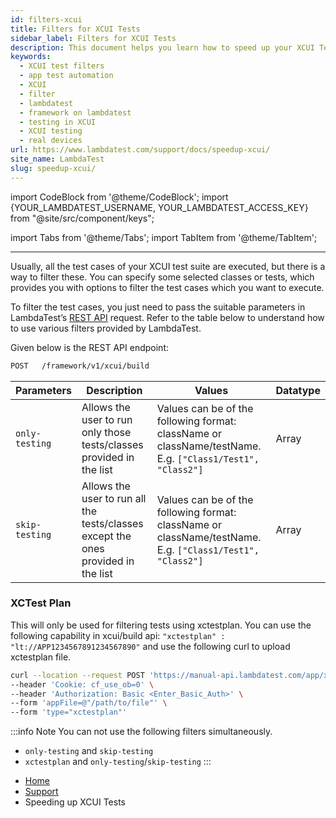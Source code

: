 ```yaml
---
id: filters-xcui
title: Filters for XCUI Tests
sidebar_label: Filters for XCUI Tests
description: This document helps you learn how to speed up your XCUI Tests.
keywords:
  - XCUI test filters
  - app test automation
  - XCUI
  - filter
  - lambdatest
  - framework on lambdatest
  - testing in XCUI
  - XCUI testing
  - real devices
url: https://www.lambdatest.com/support/docs/speedup-xcui/
site_name: LambdaTest
slug: speedup-xcui/
---
```


import CodeBlock from '@theme/CodeBlock';
import {YOUR_LAMBDATEST_USERNAME, YOUR_LAMBDATEST_ACCESS_KEY} from "@site/src/component/keys";

import Tabs from '@theme/Tabs';
import TabItem from '@theme/TabItem';

<script type="application/ld+json"
      dangerouslySetInnerHTML={{ __html: JSON.stringify({
       "@context": "https://schema.org",
        "@type": "BreadcrumbList",
        "itemListElement": [{
          "@type": "ListItem",
          "position": 1,
          "name": "Home",
          "item": "https://www.lambdatest.com"
        },{
          "@type": "ListItem",
          "position": 2,
          "name": "Support",
          "item": "https://www.lambdatest.com/support/docs/"
        },{
          "@type": "ListItem",
          "position": 3,
          "name": "Filters for XCUI Test",
          "item": "https://www.lambdatest.com/support/docs/speedup-xcui/"
        }]
      })
    }}
></script>
---

Usually, all the test cases of your XCUI test suite are executed, but there is a way to filter these. You can specify some selected classes or tests, which provides you with options to filter the test cases which you want to execute.

To filter the test cases, you just need to pass the suitable parameters in LambdaTest’s [REST API](https://lambdatest.com/support/docs/getting-started-with-xcuitest/) request. Refer to the table below to understand how to use various filters provided by LambdaTest.

Given below is the REST API endpoint:

```bash
POST   /framework/v1/xcui/build
```


| Parameters                  | Description                  | Values                                                                                                                                                                   | Datatype                                                                                                                                                                                                                                                                                                                                                        |
| -------------------- | ------------------------------------------------------------------------------------------------------------------------------------------------------------------------ | ----------------------------------------------------------------------------------------------------------------------------------------------------------------------------------------------------------------------------------------------------------------------------------------------------------------------------------------------------------------------------- | ------------------------------------------------------------------------------------------------------------------------------------------------------------------------ |
| `only-testing`               | Allows the user to run only those tests/classes provided in the list               | Values can be of the following format: className or className/testName. E.g. `["Class1/Test1", "Class2"]`                                                                                                                                                             | Array                                                                                                                                                                                                                                                                                                                                                             |
| `skip-testing`               | Allows the user to run all the tests/classes except the ones provided in the list               | Values can be of the following format: className or className/testName. E.g. `["Class1/Test1", "Class2"]`                                                                                                                                                             | Array                                                                                                                                                                                                                                                                                                                                                             |

### XCTest Plan

This will only be used for filtering tests using xctestplan. You can use the following capability in xcui/build api:
`"xctestplan" : "lt://APP1234567891234567890"` and use the following curl to upload xctestplan file.

```bash 
curl --location --request POST 'https://manual-api.lambdatest.com/app/xctestplan' \
--header 'Cookie: cf_use_ob=0' \
--header 'Authorization: Basic <Enter_Basic_Auth>' \
--form 'appFile=@"/path/to/file"' \
--form 'type="xctestplan"'
```

:::info Note
You can not use the following filters simultaneously. 
- `only-testing` and `skip-testing`
- `xctestplan` and `only-testing`/`skip-testing`
:::


<nav aria-label="breadcrumbs">
  <ul className="breadcrumbs">
    <li className="breadcrumbs__item">
      <a className="breadcrumbs__link" target="_self" href="https://www.lambdatest.com">
        Home
      </a>
    </li>
    <li className="breadcrumbs__item">
      <a className="breadcrumbs__link" target="_self" href="https://www.lambdatest.com/support/docs/">
        Support
      </a>
    </li>
    <li className="breadcrumbs__item breadcrumbs__item--active">
      <span className="breadcrumbs__link">
      Speeding up XCUI Tests</span>
    </li>
  </ul>
</nav>